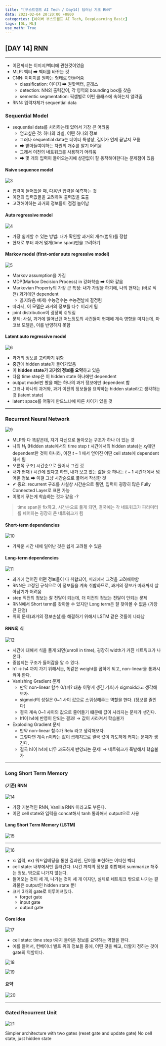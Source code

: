 ```yaml
---
title: "[부스트캠프 AI Tech / Day14] 딥러닝 기초 RNN"
data: 2021-02-04 20:20:00 +0800
categories: [네이버 부스트캠프 AI Tech, DeepLearning_Basic]
tags: [DL, ML]
use_math: True
---
```



## **[DAY 14] RNN**

---

- 이전까지는 이미지/벡터에 관한것이었음
- MLP: 벡터 ➡ 벡터를 바꾸는 것
- CNN: 이미지를 원하는 형태로 만들어줌
  - classification: 이미지 ➡ 원핫벡터, 클래스
  - detection: NN의 출력값이, 각 영역의 bounding box를 찾음
  - sementic segmentation: 픽셀별로 어떤 클래스에 속하는지 알려줌
- RNN: 입력자체가 sequential data

### **Sequential Model**

- sequential data를 처리하는데 있어서 가장 큰 어려움
  - 얻고싶은 것: 하나의 라벨, 어떤 하나의 정보
  - 그러나 sequential data는 데이터 특성상, 길이가 언제 끝날지 모름
  - ➡ 받아들여야하는 차원의 개수를 알기 어려움
  - 그래서 이전의 네트워크를 사용하기 어려움
  - ➡ 몇 개의 입력이 들어오는지에 상관없이 잘 동작해야한다는 문제점이 있음

#### Naive sequence model

![3](/assets/img/sources/2021-02-04-12-40-05.png)

- 입력이 들어왔을 때, 다음번 입력을 예측하는 것
- 이전의 입력값들을 고려하여 출력값을 도출
- 고려해야하는 과거의 정보들이 점점 늘어남

#### Auto regressive model

![4](/assets/img/sources/2021-02-04-12-40-17.png)

- 가장 쉽게할 수 있는 방법: 내가 확인할 과거의 개수(범위)를 정함
- 현재로 부터 과거 몇개(time span)만을 고려하기

#### Markov model (first-order auto regressive model)

![5](/assets/img/sources/2021-02-04-12-41-33.png)

- Markov assumption을 가짐
- MDP(Markov Decision Process) in 강화학습 ➡ 이와 같음
- Markovian Property의 가장 큰 특징: 내가 가정을 하기에, 나의 현재는 (바로 직전) 과거에만 dependent
  - 옳지않음 예제) 수능점수는 수능전날에 결정됨
- 따라서, 이 모델은 과거의 정보를 다수 버리게 됨
- joint distribution이 굉장히 쉬워짐
- 문제: 사실, 과거에 일어났던 어느정도의 사건들이 현재에 계속 영향을 미치는데, 마코브 모델은, 이를 반영하지 못함

#### Latent auto regressive model

![6](/assets/img/sources/2021-02-04-12-41-57.png)

- 과거의 정보를 고려하기 위함
- 중간에 hidden state가 들어가있음
- 이 **hidden state가 과거의 정보를 요약**하고 있음
- 다음 time step은 이 hidden state 하나에만 dependent
- output model만 봤을 때는 하나의 과거 정보에만 dependent 함
- 그러나 하나의 과거와, 과거 이전의 정보들을 요약하는 hidden state라고 생각하는 것 (latent state)
- latent space를 어떻게 만드느냐에 따른 차이가 있을 것

---

### Recurrent Neural Network

![9](/assets/img/sources/2021-02-04-12-42-27.png)

- MLP와 다 똑같은데, 자기 자신으로 돌아오는 구조가 하나 더 있는 것
- 나의 $H_t$ (Hidden state에서의 time step $t$ 시간에서의 hidden state)는 $x_t$에만 dependent한 것이 아니라, 이전 $t-1$ 에서 얻어진 어떤 cell state에 dependent하게 됨
- 오른쪽 구조) 시간순으로 풀어서 그린 것
- 내가 현재 $t$ 시간에 있다고 하면, 내가 보고 있는 값들 중 하나는 $t-1$ 시간대에서 넘어온 정보 ➡ 이걸 그냥 시간순으로 풀어서 작성한 것
- ✔ 중요: recurrent 구조를 사실상 시간순으로 풀면, 입력이 굉장히 많은 Fully Connected Layer로 표현 가능
- 이렇게 푸는게 학습하는 것과 같음 -?

> time span을 fix하고, 시간순으로 풀게 되면, 결국에는 각 네트워크가 파라미터를 쉐어하는 굉장히 큰 네트워크가 됨

#### Short-term dependencies

![10](/assets/img/sources/2021-02-04-12-43-00.png)

- 가까운 시간 내에 일어난 것은 쉽게 고려될 수 있음

#### Long-term dependencies

![11](/assets/img/sources/2021-02-04-12-43-29.png)

- 과거에 얻어진 어떤 정보들이 다 취합되어, 미래에서 그것을 고려해야함
- RNN은 고정된 규칙으로 이 정보들을 계속 취합하므로, 과거의 정보가 미래까지 살아남기가 어려움
- step 직전의 정보는 잘 전달이 되는데, 더 이전의 정보는 전달이 안되는 문제
- RNN에서 Short term를 찾아볼 수 있지만 Long term은 잘 찾아볼 수 없음 (가장 큰 단점)
- 위의 문제(과거의 정보손실)를 해결하기 위해서 LSTM 같은 것들이 나타남

#### RNN의 식

![12](/assets/img/sources/2021-02-04-12-44-02.png)

- 시간에 대해서 식을 풀게 되면(unroll in time), 굉장히 width가 커진 네트워크가 나온다.
- 중첩되는 구조가 들어감을 알 수 있다.
- h1 → h4 까지 가기 위해서는, 똑같은 weight를 곱하게 되고, non-linear을 통과시켜야 한다.
- Vanishing Gradient 문제
  - 만약 non-linear 함수 0/(피? 대충 이렇게 생긴 기호)가 sigmoid라고 생각해보자.
  - sigmoid의 성질은 0~1 사이 값으로 스쿼싱해주는 역할을 한다. (정보를 줄인다)
  - 결국 계속 0~1 사이의 값으로 줄어들기 떄문에 값이 사라지는 문제가 생긴다.
  - h1이 h4에 반영이 안되는 결과! → 값이 사라져서 학습불가
- Exploding Gradient 문제
  - 만약 non-linear 함수가 Relu 라고 생각해보자.
  - 그렇다면 계속 n이라는 값이 곱해지므로 결국 값이 과도하게 커지는 문제가 생긴다.
  - 결국 h1이 h4에 너무 과도하게 반영되는 문제! → 네트워크가 폭발해서 학습불가

---

### Long Short Term Memory

#### (기존) RNN

![14](/assets/img/sources/2021-02-04-12-44-34.png)

- 가장 기본적인 RNN, Vanilla RNN 이라고도 부른다.
- 이전 cell state와 입력을 concat해서 tanh 통과해서 output으로 사용

#### Long Short Term Memory (LSTM)

![15](/assets/img/sources/2021-02-04-12-44-57.png)

---

![16](/assets/img/sources/2021-02-04-12-45-26.png)

- x: 입력, ex) 워드임베딩을 통한 결과인, 단어를 표현하는 어떠한 벡터
- cell state: 내부에서만 흘러간다. t시간 까지의 정보를 취합해서 summarize 해주는 정보. 밖으로 나가지 않는다.
- 들어오는 것이 세 개, 나가는 것이 세 개 이지만, 실제로 네트워크 밖으로 나가는 결과물은 output인 hidden state 뿐!
- 크게 3개의 gate로 이루어져있다.
  - forget gate
  - input gate
  - output gate

#### Core idea

![17](/assets/img/sources/2021-02-04-12-46-06.png)

- cell state: time step t까지 들어온 정보를 요약하는 역할을 한다.
- 예를 들어서, 컨베이너 벨트 위의 정보들 중에, 어떤 것을 빼고, 더할지 정하는 것이 gate의 역할이다.

![18](/assets/img/sources/2021-02-04-12-46-31.png)

![19](/assets/img/sources/2021-02-04-12-46-52.png)



#### 요약

![20](/assets/img/sources/2021-02-04-12-47-16.png)

---

### Gated Recurrent Unit

![21](/assets/img/sources/2021-02-04-12-47-45.png)

Simpler architecture with two gates (reset gate and update gate)
No cell state, just hidden state
